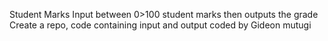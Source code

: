 Student Marks
Input between 0>100 student marks then outputs the grade
Create a repo, code containing input and output
coded by Gideon mutugi
